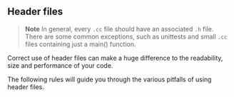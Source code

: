 ## Header files

> **Note** In general, every `.cc` file should have an associated `.h` file. There are some common exceptions, such as unittests and small `.cc` files containing just a main() function.

Correct use of header files can make a huge difference to the readability, size and performance of your code.

The following rules will guide you through the various pitfalls of using header files. 
